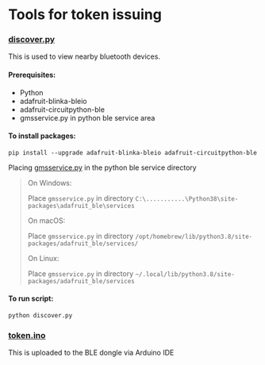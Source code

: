 # Tools for token issuing

### [discover.py](https://github.com/IFS4205-AY21-22-Group4/token-issuing-tools/blob/master/discover/discover.py)

This is used to view nearby bluetooth devices.

#### Prerequisites:
 - Python
 - adafruit-blinka-bleio
 - adafruit-circuitpython-ble
 - gmsservice.py in python ble service area

#### To install packages:
```
pip install --upgrade adafruit-blinka-bleio adafruit-circuitpython-ble
```
Placing [gmsservice.py](https://github.com/IFS4205-AY21-22-Group4/token-issuing-tools/blob/master/discover/gmsservice.py) in the python ble service directory

> On Windows:
>
> Place `gmsservice.py` in directory `C:\...........\Python38\site-packages\adafruit_ble\services`
>
> On macOS:
>
> Place `gmsservice.py` in directory `/opt/homebrew/lib/python3.8/site-packages/adafruit_ble/services/`
>
> On Linux:
>
> Place `gmsservice.py` in directory `~/.local/lib/python3.8/site-packages/adafruit_ble/services`


#### To run script:
```
python discover.py
```

### [token.ino](https://github.com/IFS4205-AY21-22-Group4/token-issuing-tools/blob/master/token.ino)

This is uploaded to the BLE dongle via Arduino IDE